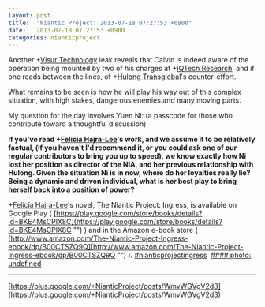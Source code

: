 ```yaml
---
layout: post
title:  "Niantic Project: 2013-07-18 07:27:53 +0900"
date:   2013-07-18 07:27:53 +0900
categories: nianticproject
---
```

Another +[Visur Technology](https://plus.google.com/115880454950193571355 "") leak reveals that Calvin is indeed aware of the operation being mounted by two of his charges at +[IQTech Research](https://plus.google.com/108020987035258478791 ""), and if one reads between the lines, of +[Hulong Transglobal](https://plus.google.com/107849663787965375687 "")'s counter-effort.

What remains to be seen is how he will play his way out of this complex situation, with high stakes, dangerous enemies and many moving parts.

My question for the day involves Yuen Ni: (a passcode for those who contribute toward a thoughtful discussion)

**If you've read ****+[Felicia Hajra-Lee](https://plus.google.com/118344555717370644832 "")****'s work, and we assume it to be relatively factual, (if you haven't I'd recommend it, or you could ask one of our regular contributors to bring you up to speed), we know exactly how Ni lost her position as director of the NIA, and her previous relationship with Hulong. Given the situation Ni is in now, where do her loyalties really lie? Being a dynamic and driven individual, what is her best play to bring herself back into a position of power?** 

+[Felicia Hajra-Lee](https://plus.google.com/118344555717370644832 "")'s novel, The Niantic Project: Ingress, is available on Google Play ( [https://play.google.com/store/books/details?id=BKE4MsCPlX8C](https://play.google.com/store/books/details?id=BKE4MsCPlX8C "") ) and in the Amazon e-book store ( [http://www.amazon.com/The-Niantic-Project-Ingress-ebook/dp/B00CTSZQ9Q](http://www.amazon.com/The-Niantic-Project-Ingress-ebook/dp/B00CTSZQ9Q "") ). [#nianticprojectingress](https://plus.google.com/s/%23nianticprojectingress "") 
[#### photo: undefined](https://lh4.googleusercontent.com/-NY0nnJ_5Kow/UecZ128H5_I/AAAAAAAAIPQ/XVFcabCL2t8/s0-d/loyalties.png "")
- - -
[https://plus.google.com/+NianticProject/posts/WmvWGVgV2d3](https://plus.google.com/+NianticProject/posts/WmvWGVgV2d3)
